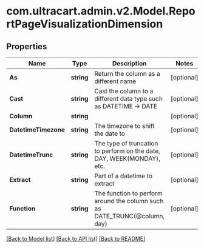 
# com.ultracart.admin.v2.Model.ReportPageVisualizationDimension

## Properties

Name | Type | Description | Notes
------------ | ------------- | ------------- | -------------
**As** | **string** | Return the column as a different name | [optional] 
**Cast** | **string** | Cast the column to a different data type such as DATETIME -&gt; DATE | [optional] 
**Column** | **string** |  | [optional] 
**DatetimeTimezone** | **string** | The timezone to shift the date to | [optional] 
**DatetimeTrunc** | **string** | The type of truncation to perform on the date, DAY, WEEK(MONDAY), etc. | [optional] 
**Extract** | **string** | Part of a datetime to extract | [optional] 
**Function** | **string** | The function to perform around the column such as DATE_TRUNC(@column, day) | [optional] 

[[Back to Model list]](../README.md#documentation-for-models)
[[Back to API list]](../README.md#documentation-for-api-endpoints)
[[Back to README]](../README.md)

